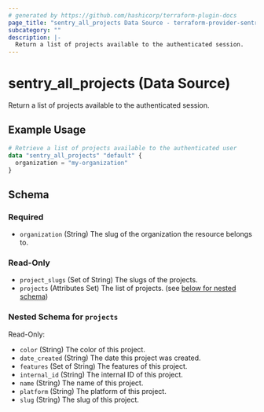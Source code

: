```yaml
---
# generated by https://github.com/hashicorp/terraform-plugin-docs
page_title: "sentry_all_projects Data Source - terraform-provider-sentry"
subcategory: ""
description: |-
  Return a list of projects available to the authenticated session.
---
```


# sentry_all_projects (Data Source)

Return a list of projects available to the authenticated session.

## Example Usage

```terraform
# Retrieve a list of projects available to the authenticated user
data "sentry_all_projects" "default" {
  organization = "my-organization"
}
```

<!-- schema generated by tfplugindocs -->
## Schema

### Required

- `organization` (String) The slug of the organization the resource belongs to.

### Read-Only

- `project_slugs` (Set of String) The slugs of the projects.
- `projects` (Attributes Set) The list of projects. (see [below for nested schema](#nestedatt--projects))

<a id="nestedatt--projects"></a>
### Nested Schema for `projects`

Read-Only:

- `color` (String) The color of this project.
- `date_created` (String) The date this project was created.
- `features` (Set of String) The features of this project.
- `internal_id` (String) The internal ID of this project.
- `name` (String) The name of this project.
- `platform` (String) The platform of this project.
- `slug` (String) The slug of this project.
